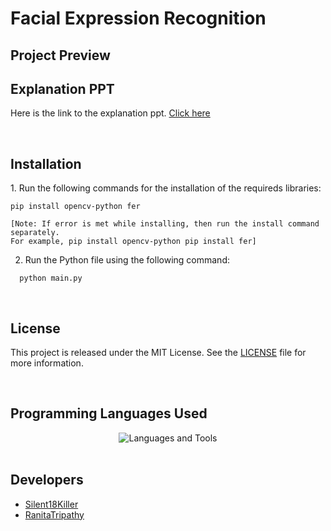 # Facial Expression Recognition


<h2>Project Preview</h2>

<h2>Explanation PPT</h2>
<p>Here is the link to the explanation ppt. <a href="">Click here</a></p>
</br>

<h2>Installation</h2>
1. Run the following commands for the installation of the requireds libraries:

```
pip install opencv-python fer

[Note: If error is met while installing, then run the install command separately.
For example, pip install opencv-python pip install fer]
```

2. Run the Python file using the following command:

```
  python main.py
```
</br>

<h2>License</h2>
<p>This project is released under the MIT License. See the <a href="">LICENSE</a> file for more information.</p>
</br>

<h2>Programming Languages Used</h2>
<div align="center">
  <img aligh="center" src="https://skillicons.dev/icons?i=python" alt="Languages and Tools">
</div>
</br>

<h2>Developers</h2>
<ul>
  <li><a href="https://github.com/Silent18Killer">Silent18Killer</a></li>
  <li><a href="https://github.com/RanitaTripathy">RanitaTripathy</a></li>
</ul>
